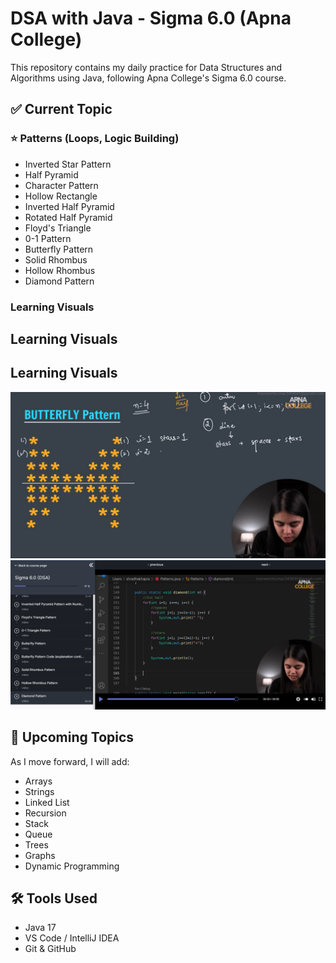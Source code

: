 # DSA with Java - Sigma 6.0 (Apna College)

This repository contains my daily practice for Data Structures and Algorithms using Java, following Apna College's Sigma 6.0 course.

## ✅ Current Topic

### ⭐ Patterns (Loops, Logic Building)

- Inverted Star Pattern
- Half Pyramid
- Character Pattern
- Hollow Rectangle
- Inverted Half Pyramid
- Rotated Half Pyramid
- Floyd's Triangle
- 0-1 Pattern
- Butterfly Pattern
- Solid Rhombus
- Hollow Rhombus
- Diamond Pattern

### Learning Visuals

## Learning Visuals

## Learning Visuals

![Pattern Sigma 1](Patterns/assets/screenshot/patternsigma1.png)  
![Pattern Sigma 2](Patterns/assets/screenshot/patternsigma2.png)



## 🚀 Upcoming Topics

As I move forward, I will add:
- Arrays
- Strings
- Linked List
- Recursion
- Stack
- Queue
- Trees
- Graphs
- Dynamic Programming

## 🛠️ Tools Used

- Java 17
- VS Code / IntelliJ IDEA
- Git & GitHub
